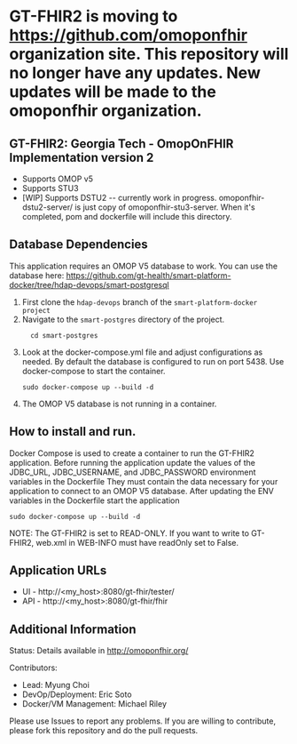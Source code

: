 GT-FHIR2 is moving to https://github.com/omoponfhir organization site. This repository will no longer have any updates. New updates will be made to the omoponfhir organization. 
=

GT-FHIR2: Georgia Tech - OmopOnFHIR Implementation version 2
-
- Supports OMOP v5
- Supports STU3
- [WIP] Supports DSTU2 -- currently work in progress. omoponfhir-dstu2-server/ is just copy of omoponfhir-stu3-server. When it's completed, pom and dockerfile will include this directory.

Database Dependencies
-
This application requires an OMOP V5 database to work. You can use the database here: https://github.com/gt-health/smart-platform-docker/tree/hdap-devops/smart-postgresql
1. First clone the `hdap-devops` branch of the `smart-platform-docker project`
2. Navigate to the `smart-postgres` directory of the project.
   ```
     cd smart-postgres
   ```
3. Look at the docker-compose.yml file and adjust configurations as needed. By default the database is configured to run on port 5438. Use docker-compose to start the container.
   ```
   sudo docker-compose up --build -d
   ```
4. The OMOP V5 database is not running in a container.

How to install and run.
-
Docker Compose is used to create a container to run the GT-FHIR2 application. Before running the application
update the values of the JDBC_URL, JDBC_USERNAME, and JDBC_PASSWORD environment variables in the Dockerfile
They must contain the data necessary for your application to connect to an OMOP V5 database.
After updating the ENV variables in the Dockerfile start the application
```
sudo docker-compose up --build -d
```
NOTE: The GT-FHIR2 is set to READ-ONLY. If you want to write to GT-FHIR2, web.xml in WEB-INFO must have readOnly set to False.

Application URLs
-
- UI - http://<my_host>:8080/gt-fhir/tester/
- API -  	http://<my_host>:8080/gt-fhir/fhir

Additional Information
-
Status: Details available in http://omoponfhir.org/

Contributors:
- Lead: Myung Choi
- DevOp/Deployment: Eric Soto
- Docker/VM Management: Michael Riley
 
Please use Issues to report any problems. If you are willing to contribute, please fork this repository and do the pull requests.
